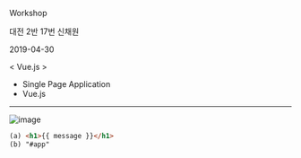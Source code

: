 Workshop

대전 2반 17번 신채원

2019-04-30

< Vue.js >

- Single Page Application
- Vue.js

---

![image](https://user-images.githubusercontent.com/45935233/57283567-6aebb080-70ea-11e9-9510-71f07e5afb84.png)



```html
(a) <h1>{{ message }}</h1>
(b) "#app"
```

